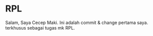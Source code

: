 # RPL
Salam,
Saya Cecep Maki.
Ini adalah commit & change pertama saya. terkhusus sebagai tugas mk RPL.
